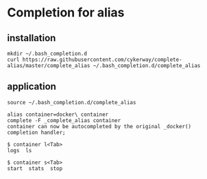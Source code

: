 # Completion for alias

## installation

    mkdir ~/.bash_completion.d
    curl https://raw.githubusercontent.com/cykerway/complete-alias/master/complete_alias ~/.bash_completion.d/complete_alias

## application

    source ~/.bash_completion.d/complete_alias

    alias container=docker\ container
    complete -F _complete_alias container
    container can now be autocompleted by the original _docker() completion handler;

    $ container l<Tab>
    logs  ls    

    $ container s<Tab>
    start  stats  stop
